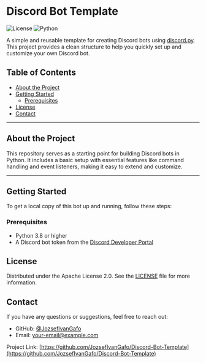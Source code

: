 # Discord Bot Template

![License](https://img.shields.io/badge/license-Apache%202.0-blue.svg) ![Python](https://img.shields.io/badge/python-3.8%2B-blue)

A simple and reusable template for creating Discord bots using [discord.py](https://discordpy.readthedocs.io/). This project provides a clean structure to help you quickly set up and customize your own Discord bot.

## Table of Contents

- [About the Project](#about-the-project)
- [Getting Started](#getting-started)
  - [Prerequisites](#prerequisites)
- [License](#license)
- [Contact](#contact)

---

## About the Project

This repository serves as a starting point for building Discord bots in Python. It includes a basic setup with essential features like command handling and event listeners, making it easy to extend and customize.

---

## Getting Started

To get a local copy of this bot up and running, follow these steps:

### Prerequisites

- Python 3.8 or higher
- A Discord bot token from the [Discord Developer Portal](https://discord.com/developers/applications)

## License

Distributed under the Apache License 2.0. See the [LICENSE](LICENSE) file for more information.

## Contact

If you have any questions or suggestions, feel free to reach out:

- GitHub: [@JozsefIvanGafo](https://github.com/JozsefIvanGafo)
- Email: your-email@example.com

Project Link: [https://github.com/JozsefIvanGafo/Discord-Bot-Template](https://github.com/JozsefIvanGafo/Discord-Bot-Template)




